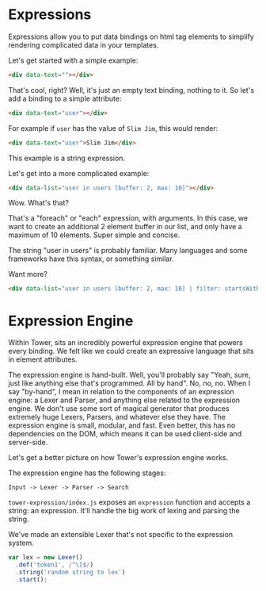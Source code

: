 # Expressions

Expressions allow you to put data bindings on html tag elements to simplify rendering complicated data in your templates.

Let's get started with a simple example:

```html
<div data-text=""></div>
```

That's cool, right? Well, it's just an empty text binding, nothing to it. So let's add a binding to a simple attribute:

```html
<div data-text="user"></div>
```

For example if `user` has the value of `Slim Jim`, this would render:

```html
<div data-text="user">Slim Jim</div>
```

This example is a string expression.

Let's get into a more complicated example:

```html
<div data-list="user in users [buffer: 2, max: 10]"></div>
```

Wow. What's that?

That's a "foreach" or "each" expression, with arguments. In this case, we want to create an additional 2 element buffer in our list, and only have a maximum of 10 elements. Super simple and concise.

The string "user in users" is probably familiar. Many languages and some frameworks have this syntax, or something similar.

Want more?

```html
<div data-list="user in users [buffer: 2, max: 10] | filter: startsWith(a) | sort: reverse()"></div>
```

# Expression Engine

Within Tower, sits an incredibly powerful expression engine that powers every binding. We felt like we could create an expressive language that sits in element attributes.

The expression engine is hand-built. Well, you'll probably say "Yeah, sure, just like anything else that's programmed. All by hand".
No, no, no. When I say "by-hand", I mean in relation to the components of an expression engine: a Lexer and Parser, and anything else related to the expression engine.
We don't use some sort of magical generator that produces extremely huge Lexers, Parsers, and whatever else they have.
The expression engine is small, modular, and fast.
Even better, this has no dependencies on the DOM, which means it can be used client-side and server-side.

Let's get a better picture on how Tower's expression engine works.

The expression engine has the following stages:

```
Input -> Lexer -> Parser -> Search
```

`tower-expression/index.js` exposes an `expression` function and accepts a string: an expression. It'll handle the big work of lexing and parsing the string.

We've made an extensible Lexer that's not specific to the expression system.

```js
var lex = new Lexer()
  .def('token1', /^\[$/)
  .string('random string to lex')
  .start();
```